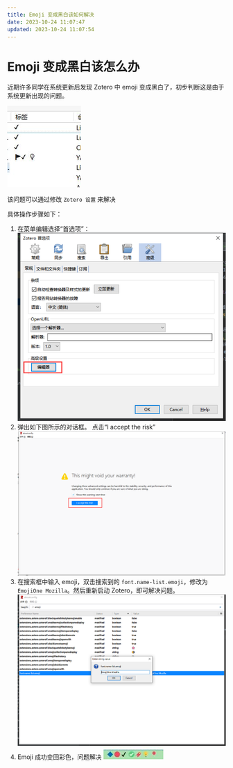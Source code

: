 ```yaml
---
title: Emoji 变成黑白该如何解决
date: 2023-10-24 11:07:47
updated: 2023-10-24 11:07:54
---
```


# Emoji 变成黑白该怎么办

近期许多同学在系统更新后发现 Zotero 中 emoji 变成黑白了，初步判断这是由于系统更新出现的问题。

![emoji变成黑白](../../assets/image-emoji变成黑白.jpg)

该问题可以通过修改 `Zotero 设置` 来解决

具体操作步骤如下：

1. 在菜单编辑选择“首选项”：
   ![编辑器](../../assets/image-zotero-编辑器.png)
2. 弹出如下图所示的对话框。
   点击“I accept the risk”
   ![同意承担风险](../../assets/image-zotero-我同意承担风险.png)
3. 在搜索框中输入 emoji，双击搜索到的 `font.name-list.emoji`，修改为 `EmojiOne Mozilla`。然后重新启动 Zotero，即可解决问题。
   ![修改为"EmojiOne Mozilla](../../assets/image-zotero-修改font.name-list.emoji.png)
4. Emoji 成功变回彩色，问题解决
   ![emoji由黑白变成彩色](../../assets/image-emoji由黑白变成彩色.jpg)
